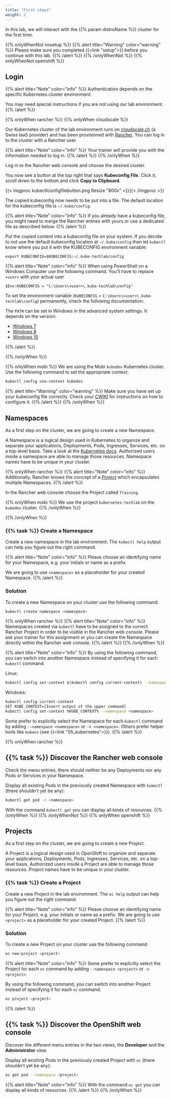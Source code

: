 ```yaml
---
title: "First steps"
weight: 2
---
```


In this lab, we will interact with the {{% param distroName %}} cluster for the first time.

{{% onlyWhenNot nosetup %}}
{{% alert title="Warning" color="warning" %}}
Please make sure you completed {{<link "setup">}} before you continue with this lab.
{{% /alert %}}
{{% /onlyWhenNot %}}
{{% onlyWhenNot openshift %}}


## Login

{{% alert title="Note" color="info" %}}
Authentication depends on the specific Kubernetes cluster environment.

You may need special instructions if you are not using our lab environment.
{{% /alert %}}

{{% onlyWhen rancher %}}
{{% onlyWhen cloudscale %}}

Our Kubernetes cluster of the lab environment runs on [cloudscale.ch](https://cloudscale.ch) (a Swiss IaaS provider) and has been provisioned with [Rancher](https://rancher.com/). You can log in to the cluster with a Rancher user.

{{% alert title="Note" color="info" %}}
Your trainer will provide you with the information needed to log in.
{{% /alert %}}
{{% /onlyWhen %}}

Log in to the Rancher web console and choose the desired cluster.

You now see a button at the top right that says **Kubeconfig File**. Click it, scroll down to the bottom and click **Copy to Clipboard**.

{{< imgproc kubectlconfigfilebutton.png Resize  "800x" >}}{{< /imgproc >}}

The copied kubeconfig now needs to be put into a file. The default location for the kubeconfig file is `~/.kube/config`.

{{% alert title="Note" color="info" %}}
If you already have a kubeconfig file, you might need to merge the Rancher entries with yours or use a dedicated file as described below.
{{% /alert %}}

Put the copied content into a kubeconfig file on your system.
If you decide to not use the default kubeconfig location at `~/.kube/config` then let `kubectl` know where you put it with the KUBECONFIG environment variable:

```
export KUBECONFIG=$KUBECONFIG:~/.kube-techlab/config
```

{{% alert title="Note" color="info" %}}
When using PowerShell on a Windows Computer use the following command. You'll have to replace `<user>` with your actual user

```
$Env:KUBECONFIG = "C:\Users\<user>\.kube-techlab\config"
```

To set the environment variable (`KUBECONFIG` = `C:\Users\<user>\.kube-techlab\config`) permanently, check the following documentation:

The `PATH` can be set in Windows in the advanced system settings. It depends on the version:

* [Windows 7](http://geekswithblogs.net/renso/archive/2009/10/21/how-to-set-the-windows-path-in-windows-7.aspx)
* [Windows 8](http://www.itechtics.com/customize-windows-environment-variables/)
* [Windows 10](http://techmixx.de/windows-10-umgebungsvariablen-bearbeiten/)

{{% /alert %}}

{{% /onlyWhen %}}

{{% onlyWhen mobi %}}
We are using the Mobi `kubedev` Kubernetes cluster. Use the following command to set the appropriate context:

```bash
kubectl config use-context kubedev
```

{{% alert title="Warning" color="warning" %}}
Make sure you have set up your kubeconfig file correctly. Check your [CWIKI](https://cwiki.mobicorp.ch/confluence/display/ITContSol/Set+up+Kubectl) for instructions on how to configure it.
{{% /alert %}}
{{% /onlyWhen %}}


## Namespaces

As a first step on the cluster, we are going to create a new Namespace.

A Namespace is a logical design used in Kubernetes to organize and separate your applications, Deployments, Pods, Ingresses, Services, etc. on a top-level basis. Take a look at the [Kubernetes docs](https://kubernetes.io/docs/concepts/overview/working-with-objects/namespaces/). Authorized users inside a namespace are able to manage those resources. Namespace names have to be unique in your cluster.

{{% onlyWhen rancher %}}
{{% alert title="Note" color="info" %}}
Additionally, Rancher knows the concept of a [_Project_](https://rancher.com/docs/rancher/v2.x/en/cluster-admin/projects-and-namespaces/) which encapsulates multiple Namespaces.
{{% /alert %}}

In the Rancher web console choose the Project called `Training`.

{{% onlyWhen mobi %}}
We use the project `kubernetes-techlab` on the `kubedev` cluster.
{{% /onlyWhen %}}

{{% /onlyWhen %}}


### {{% task %}} Create a Namespace

Create a new namespace in the lab environment. The `kubectl help` output can help you figure out the right command.

{{% alert title="Note" color="info" %}}
Please choose an identifying name for your Namespace, e.g. your initials or name as a prefix.

We are going to use `<namespace>` as a placeholder for your created Namespace.
{{% /alert %}}


### Solution

To create a new Namespace on your cluster use the following command:

```bash
kubectl create namespace <namespace>
```

{{% onlyWhen rancher %}}
{{% alert title="Note" color="info" %}}
Namespaces created via `kubectl` have to be assigned to the correct Rancher Project in order to be visible in the Rancher web console. Please ask your trainer for this assignment or you can create the Namespace directly within the Rancher web console.
{{% /alert %}}
{{% /onlyWhen %}}

{{% alert title="Note" color="info" %}}
By using the following command, you can switch into another Namespace instead of specifying it for each `kubectl` command.

Linux:

```bash
kubectl config set-context $(kubectl config current-context) --namespace <namespace>
```

Windows:

```bash
kubectl config current-context
SET KUBE_CONTEXT=[Insert output of the upper command]
kubectl config set-context %KUBE_CONTEXT% --namespace <namespace>
```

Some prefer to explicitly select the Namespace for each `kubectl` command by adding `--namespace <namespace>` or `-n <namespace>`. Others prefer helper tools like `kubens` (see {{<link "05_kubernetes">}}).
{{% /alert %}}

{{% onlyWhen rancher %}}


## {{% task %}} Discover the Rancher web console

Check the menu entries, there should neither be any Deployments nor any Pods or Services in your Namespace.

Display all existing Pods in the previously created Namespace with `kubectl` (there shouldn't yet be any):

```bash
kubectl get pod -n <namespace>
```

With the command `kubectl get` you can display all kinds of resources.
{{% /onlyWhen %}}
{{% /onlyWhenNot %}}
{{% onlyWhen openshift %}}


## Projects

As a first step on the cluster, we are going to create a new Project.

A Project is a logical design used in OpenShift to organize and separate your applications, Deployments, Pods, Ingresses, Services, etc. on a top-level basis.
Authorized users inside a Project are able to manage those resources. Project names have to be unique in your cluster.


### {{% task %}} Create a Project

Create a new Project in the lab environment. The `oc help` output can help you figure out the right command.

{{% alert title="Note" color="info" %}}
Please choose an identifying name for your Project, e.g. your initials or name as a prefix. We are going to use `<project>` as a placeholder for your created Project.
{{% /alert %}}


### Solution

To create a new Project on your cluster use the following command:

```bash
oc new-project <project>
```

{{% alert title="Note" color="info" %}}
Some prefer to explicitly select the Project for each `oc` command by adding `--namespace <project>` or `-n <project>`.

By using the following command, you can switch into another Project instead of specifying it for each `oc` command.

```bash
oc project <project>
```

{{% /alert %}}


## {{% task %}} Discover the OpenShift web console

Discover the different menu entries in the two views, the **Developer** and the **Administrator** view.

Display all existing Pods in the previously created Project with `oc` (there shouldn't yet be any):

```bash
oc get pod --namespace <project>
```

{{% alert title="Note" color="info" %}}
With the command `oc get` you can display all kinds of resources.
{{% /alert %}}
{{% /onlyWhen %}}
